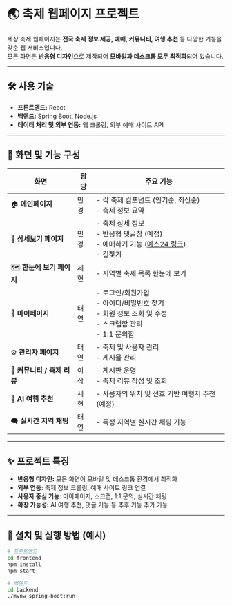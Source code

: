 # 🌏 축제 웹페이지 프로젝트

세상 축제 웹페이지는 **전국 축제 정보 제공, 예매, 커뮤니티, 여행 추천** 등 다양한 기능을 갖춘 웹 서비스입니다.  
모든 화면은 **반응형 디자인**으로 제작되어 **모바일과 데스크톱 모두 최적화**되어 있습니다.

---

## 🛠 사용 기술
- **프론트엔드:** React  
- **백엔드:** Spring Boot, Node.js  
- **데이터 처리 및 외부 연동:** 웹 크롤링, 외부 예매 사이트 API

---

## 📌 화면 및 기능 구성

| 화면 | 담당 | 주요 기능 |
|------|------|-----------|
| 🏠 **메인페이지** | 민경 | - 각 축제 컴포넌트 (인기순, 최신순)<br>- 축제 정보 요약 |
| 📄 **상세보기 페이지** | 민경 | - 축제 상세 정보<br>- 반응형 댓글창 (예정)<br>- 예매하기 기능 ([예스24 링크](#))<br>- 길찾기 |
| 🗺 **한눈에 보기 페이지** | 세현 | - 지역별 축제 목록 한눈에 보기 |
| 👤 **마이페이지** | 태연 | - 로그인/회원가입<br>- 아이디/비밀번호 찾기<br>- 회원 정보 조회 및 수정<br>- 스크랩함 관리<br>- 1:1 문의함 |
| ⚙️ **관리자 페이지** | 태연 | - 축제 및 사용자 관리<br>- 게시물 관리 |
| 💬 **커뮤니티 / 축제 리뷰** | 이삭 | - 게시판 운영<br>- 축제 리뷰 작성 및 조회 |
| 🤖 **AI 여행 추천** | 세현 | - 사용자의 위치 및 선호 기반 여행지 추천 (예정) |
| 🗨 **실시간 지역 채팅** | 태연 | - 특정 지역별 실시간 채팅 기능 |

---

## ✨ 프로젝트 특징
- **반응형 디자인:** 모든 화면이 모바일 및 데스크톱 환경에서 최적화  
- **외부 연동:** 축제 정보 크롤링, 예매 사이트 링크 연결  
- **사용자 중심 기능:** 마이페이지, 스크랩, 1:1 문의, 실시간 채팅  
- **확장 가능성:** AI 여행 추천, 댓글 기능 등 추후 기능 추가 가능  

---

## 🚀 설치 및 실행 방법 (예시)
```bash
# 프론트엔드
cd frontend
npm install
npm start

# 백엔드
cd backend
./mvnw spring-boot:run
